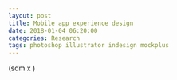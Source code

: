 ```yaml
---
layout: post
title: Mobile app experience design
date: 2018-01-04 06:20:00
categories: Research
tags: photoshop illustrator indesign mockplus
---
```


(sdm x )
